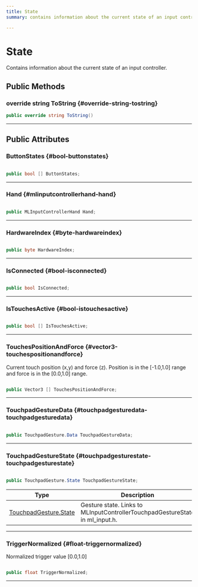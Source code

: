 ```yaml
---
title: State
summary: contains information about the current state of an input controller. 

---
```


# State




Contains information about the current state of an input controller.   





## Public Methods

### override string ToString {#override-string-tostring}

```csharp
public override string ToString()
```






-----------

## Public Attributes

### ButtonStates {#bool-buttonstates}

```csharp

public bool [] ButtonStates;

```






-----------

### Hand {#mlinputcontrollerhand-hand}

```csharp

public MLInputControllerHand Hand;

```






-----------

### HardwareIndex {#byte-hardwareindex}

```csharp

public byte HardwareIndex;

```






-----------

### IsConnected {#bool-isconnected}

```csharp

public bool IsConnected;

```






-----------

### IsTouchesActive {#bool-istouchesactive}

```csharp

public bool [] IsTouchesActive;

```






-----------

### TouchesPositionAndForce {#vector3-touchespositionandforce}

Current touch position (x,y) and force (z). Position is in the [-1.0,1.0] range and force is in the [0.0,1.0] range. 

```csharp

public Vector3 [] TouchesPositionAndForce;

```






-----------

### TouchpadGestureData {#touchpadgesturedata-touchpadgesturedata}

```csharp

public TouchpadGesture.Data TouchpadGestureData;

```






-----------

### TouchpadGestureState {#touchpadgesturestate-touchpadgesturestate}

```csharp

public TouchpadGesture.State TouchpadGestureState;

```

| Type | Description  | 
|--|--|
| [TouchpadGesture.State](/versioned_docs/version-31-Aug-2023/unity-api/api/UnityEngine.XR.MagicLeap/InputSubsystem/Extensions/TouchpadGesture/UnityEngine.XR.MagicLeap.InputSubsystem.Extensions.TouchpadGesture.md#enums-state) | Gesture state. Links to MLInputControllerTouchpadGestureState in ml&#95;input.h.  |





-----------

### TriggerNormalized {#float-triggernormalized}

Normalized trigger value [0.0,1.0] 

```csharp

public float TriggerNormalized;

```






-----------


